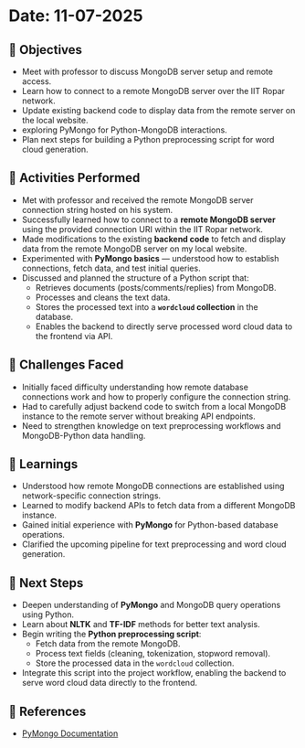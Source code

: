 
# Date: 11-07-2025  



## 📌 Objectives  

- Meet with professor to discuss MongoDB server setup and remote access.
- Learn how to connect to a remote MongoDB server over the IIT Ropar network.
- Update existing backend code to display data from the remote server on the local website.
- exploring PyMongo for Python-MongoDB interactions.
- Plan next steps for building a Python preprocessing script for word cloud generation.



## 📌 Activities Performed  

- Met with professor and received the remote MongoDB server connection string hosted on his system.
- Successfully learned how to connect to a **remote MongoDB server** using the provided connection URI within the IIT Ropar network.
- Made modifications to the existing **backend code** to fetch and display data from the remote MongoDB server on my local website.
- Experimented with **PyMongo basics** — understood how to establish connections, fetch data, and test initial queries.
- Discussed and planned the structure of a Python script that:
  - Retrieves documents (posts/comments/replies) from MongoDB.
  - Processes and cleans the text data.
  - Stores the processed text into a **`wordcloud` collection** in the database.
  - Enables the backend to directly serve processed word cloud data to the frontend via API.



## 📌 Challenges Faced  

- Initially faced difficulty understanding how remote database connections work and how to properly configure the connection string.
- Had to carefully adjust backend code to switch from a local MongoDB instance to the remote server without breaking API endpoints.
- Need to strengthen knowledge on text preprocessing workflows and MongoDB-Python data handling.



## 📌 Learnings  

- Understood how remote MongoDB connections are established using network-specific connection strings.
- Learned to modify backend APIs to fetch data from a different MongoDB instance.
- Gained initial experience with **PyMongo** for Python-based database operations.
- Clarified the upcoming pipeline for text preprocessing and word cloud generation.



## 📌 Next Steps  

- Deepen understanding of **PyMongo** and MongoDB query operations using Python.
- Learn about **NLTK** and **TF-IDF** methods for better text analysis.
- Begin writing the **Python preprocessing script**:
  - Fetch data from the remote MongoDB.
  - Process text fields (cleaning, tokenization, stopword removal).
  - Store the processed data in the `wordcloud` collection.
- Integrate this script into the project workflow, enabling the backend to serve word cloud data directly to the frontend.


## 📌 References  

- [PyMongo Documentation](https://pymongo.readthedocs.io/en/stable/)
